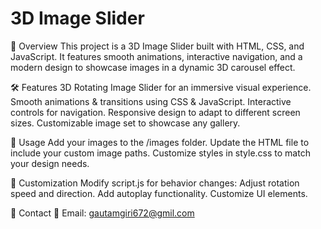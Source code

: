 # 3D Image Slider
📌 Overview
This project is a 3D Image Slider built with HTML, CSS, and JavaScript. It features smooth animations, interactive navigation, and a modern design to showcase images in a dynamic 3D carousel effect.

🛠️ Features
3D Rotating Image Slider for an immersive visual experience.
Smooth animations & transitions using CSS & JavaScript.
Interactive controls for navigation.
Responsive design to adapt to different screen sizes.
Customizable image set to showcase any gallery.

🎯 Usage
Add your images to the /images folder.
Update the HTML file to include your custom image paths.
Customize styles in style.css to match your design needs.

🔧 Customization
Modify script.js for behavior changes:
Adjust rotation speed and direction.
Add autoplay functionality.
Customize UI elements.

📧 Contact
📧 Email: gautamgiri672@gmil.com
